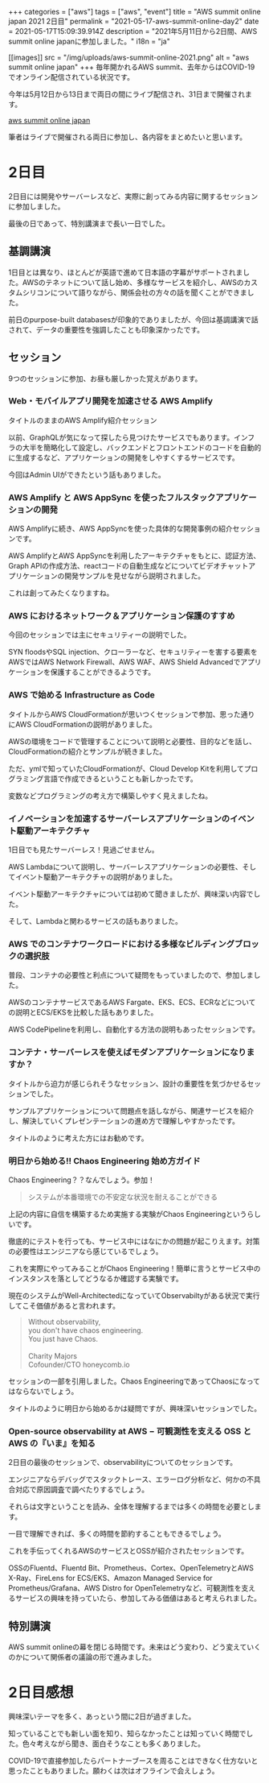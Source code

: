 +++
categories = ["aws"]
tags = ["aws", "event"]
title = "AWS summit online japan 2021 2日目"
permalink = "2021-05-17-aws-summit-online-day2"
date = 2021-05-17T15:09:39.914Z
description = "2021年5月11日から2日間、AWS summit online japanに参加しました。"
i18n = "ja"

[[images]]
src = "/img/uploads/aws-summit-online-2021.png"
alt = "aws summit online japan"
+++
毎年開かれるAWS summit、去年からはCOVID-19でオンライン配信されている状況です。

今年は5月12日から13日まで両日の間にライブ配信され、31日まで開催されます。

[aws summit online japan](https://aws.amazon.com/jp/events/summits/online/japan/)

筆者はライブで開催される両日に参加し、各内容をまとめたいと思います。

# 2日目

2日目には開発やサーバーレスなど、実際に創ってみる内容に関するセッションに参加しました。

最後の日であって、特別講演まで長い一日でした。

## 基調講演

1日目とは異なり、ほとんどが英語で進めて日本語の字幕がサポートされました。AWSのテネットについて話し始め、多様なサービスを紹介し、AWSのカスタムシリコンについて語りながら、関係会社の方々の話を聞くことができました。

前日のpurpose-built databasesが印象的でありましたが、今回は基調講演で話されて、データの重要性を強調したことも印象深かったです。

## セッション

9つのセッションに参加、お昼も厳しかった覚えがあります。

### Web・モバイルアプリ開発を加速させる AWS Amplify

タイトルのままのAWS Amplify紹介セッション

以前、GraphQLが気になって探したら見つけたサービスでもあります。インフラの大半を簡略化して設定し、バックエンドとフロントエンドのコードを自動的に生成するなど、アプリケーションの開発をしやすくするサービスです。

今回はAdmin UIができたという話もありました。

### AWS Amplify と AWS AppSync を使ったフルスタックアプリケーションの開発

AWS Amplifyに続き、AWS AppSyncを使った具体的な開発事例の紹介セッションです。

AWS AmplifyとAWS AppSyncを利用したアーキテクチャをもとに、認証方法、Graph APIの作成方法、reactコードの自動生成などについてビデオチャットアプリケーションの開発サンプルを見せながら説明されました。

これは創ってみたくなりますね。

### AWS におけるネットワーク＆アプリケーション保護のすすめ

今回のセッションでは主にセキュリティーの説明でした。

SYN floodsやSQL injection、クローラーなど、セキュリティーを害する要素をAWSではAWS Network Firewall、AWS WAF、AWS Shield Advancedでアプリケーションを保護することができるようです。

### AWS で始める Infrastructure as Code

タイトルからAWS CloudFormationが思いつくセッションで参加、思った通りにAWS CloudFormationの説明がありました。

AWSの環境をコードで管理することについて説明と必要性、目的などを話し、CloudFormationの紹介とサンプルが続きました。

ただ、ymlで知っていたCloudFormationが、Cloud Develop Kitを利用してプログラミング言語で作成できるということも新しかったです。

変数などプログラミングの考え方で構築しやすく見えましたね。

### イノベーションを加速するサーバーレスアプリケーションのイベント駆動アーキテクチャ

1日目でも見たサーバーレス！見過ごせません。

AWS Lambdaについて説明し、サーバーレスアプリケーションの必要性、そしてイベント駆動アーキテクチャの説明がありました。

イベント駆動アーキテクチャについては初めて聞きましたが、興味深い内容でした。

そして、Lambdaと関わるサービスの話もありました。

### AWS でのコンテナワークロードにおける多様なビルディングブロックの選択肢

普段、コンテナの必要性と利点について疑問をもっていましたので、参加しました。

AWSのコンテナサービスであるAWS Fargate、EKS、ECS、ECRなどについての説明とECS/EKSを比較した話もありました。

AWS CodePipelineを利用し、自動化する方法の説明もあったセッションです。

### コンテナ・サーバーレスを使えばモダンアプリケーションになりますか？

タイトルから迫力が感じられそうなセッション、設計の重要性を気づかせるセッションでした。

サンプルアプリケーションについて問題点を話しながら、関連サービスを紹介し、解決していくプレゼンテーションの進め方で理解しやすかったです。

タイトルのように考えた方にはお勧めです。

### 明日から始める!! Chaos Engineering 始め方ガイド

Chaos Engineering？？なんでしょう。参加！

> システムが本番環境での不安定な状況を耐えることができる

上記の内容に自信を構築するため実施する実験がChaos Engineeringというらしいです。

徹底的にテストを行っても、サービス中にはなにかの問題が起こりえます。対策の必要性はエンジニアなら感じているでしょう。

これを実際にやってみることがChaos Engineering！簡単に言うとサービス中のインスタンスを落としてどうなるか確認する実験です。

現在のシステムがWell-ArchitectedになっていてObservabiltyがある状況で実行してこそ価値があると言われます。

> Without observability,\
> you don't have chaos engineering.\
> You just have Chaos.\
> \
> Charity Majors\
> Cofounder/CTO honeycomb.io

セッションの一部を引用しました。Chaos EngineeringであってChaosになってはならないでしょう。

タイトルのように明日から始めるかは疑問ですが、興味深いセッションでした。

### Open-source observability at AWS − 可観測性を支える OSS と AWS の『いま』を知る

2日目の最後のセッションで、observabilityについてのセッションです。

エンジニアならデバッグでスタックトレース、エラーログ分析など、何かの不具合対応で原因調査で調べたりするでしょう。

それらは文字ということを読み、全体を理解するまでは多くの時間を必要とします。

一目で理解できれば、多くの時間を節約することもできるでしょう。

これを手伝ってくれるAWSのサービスとOSSが紹介されたセッションです。

OSSのFluentd、Fluentd Bit、Prometheus、Cortex、OpenTelemetryとAWS X-Ray、FireLens for ECS/EKS、Amazon Managed Service for Prometheus/Grafana、AWS Distro for OpenTelemetryなど、可観測性を支えるサービスの興味を持っていたら、参加してみる価値はあると考えられました。

## 特別講演

AWS summit onlineの幕を閉じる時間です。未来はどう変わり、どう変えていくのかについて関係者の議論の形で進みました。

# 2日目感想

興味深いテーマを多く、あっという間に2日が過ぎました。

知っていることでも新しい面を知り、知らなかったことは知っていく時間でした。色々考えながら聞き、面白そうなことも多くありました。

COVID-19で直接参加したらパートナーブースを周ることはできなく仕方ないと思ったこともありました。願わくは次はオフラインで会えしょう。